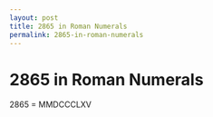 ```yaml
---
layout: post
title: 2865 in Roman Numerals
permalink: 2865-in-roman-numerals
---
```


# 2865 in Roman Numerals

2865 = MMDCCCLXV
